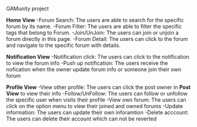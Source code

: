 GAMunity project

**Home View**
-Forum Search: The users are able to search for the specific forum by its name.
-Forum Filter: The users are able to filter the specific tags that belong to Forum.
-Join/UnJoin: The users can join or unjoin a forum directly in this page.
-Forum Detail: The users can click to the forum and navigate to the specific forum with details.

**Notification View**
-Notification click: The users can click to the notification to view the forum info
-Push up notification: The users receive the nofication when the owner update forum info or someone join their own forum

**Profile View**
-View other profile: The users can click the post owner in **Post View** to view their info
-Follow/UnFollow: The users can follow or unfollow the specific user when visits their profile
-View own forum: The users can click on the option menu to view their joined and owned forums
-Update information: The users can update their own inforamtion
-Delete acccount: The users can delete their account which can not be reverted

